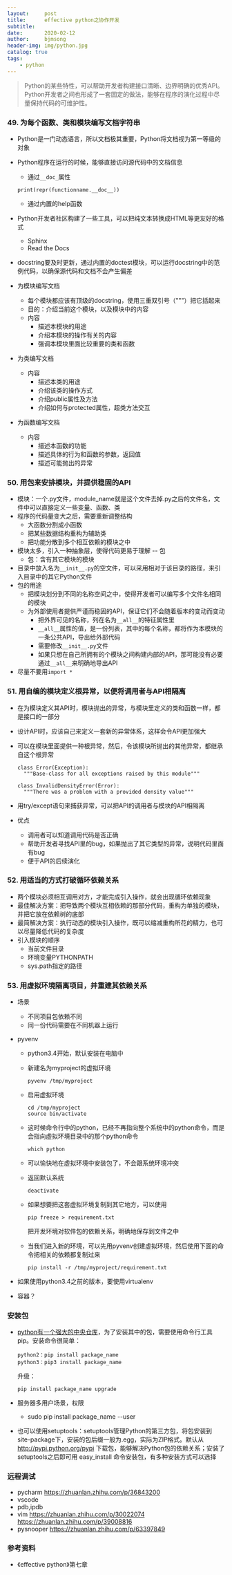 ```yaml
---
layout:     post
title:      effective python之协作开发
subtitle:   
date:       2020-02-12
author:     bjmsong
header-img: img/python.jpg
catalog: true
tags:
    - python
---
```


> Python的某些特性，可以帮助开发者构建接口清晰、边界明确的优秀API。Python开发者之间也形成了一套固定的做法，能够在程序的演化过程中尽量保持代码的可维护性。



### 49. 为每个函数、类和模块编写文档字符串

- Python是一门动态语言，所以文档极其重要，Python将文档视为第一等级的对象

- Python程序在运行的时候，能够直接访问源代码中的文档信息

  - 通过`__doc_`属性

  ```
  print(repr(functionname.__doc__))
  ```

  - 通过内置的help函数

- Python开发者社区构建了一些工具，可以把纯文本转换成HTML等更友好的格式

  - Sphinx
  - Read the Docs

- docstring要及时更新，通过内置的doctest模块，可以运行docstring中的范例代码，以确保源代码和文档不会产生偏差

- 为模块编写文档

  - 每个模块都应该有顶级的docstring，使用三重双引号（"""）把它括起来
  - 目的：介绍当前这个模块，以及模块中的内容
  - 内容
    - 描述本模块的用途
    - 介绍本模块的操作有关的内容
    - 强调本模块里面比较重要的类和函数

- 为类编写文档

  - 内容
    - 描述本类的用途
    - 介绍该类的操作方式
    - 介绍public属性及方法
    - 介绍如何与protected属性，超类方法交互

- 为函数编写文档

  - 内容
    - 描述本函数的功能
    - 描述具体的行为和函数的参数，返回值
    - 描述可能抛出的异常



### 50. 用包来安排模块，并提供稳固的API

- 模块：一个.py文件，module_name就是这个文件去掉.py之后的文件名，文件中可以直接定义一些变量、函数、类
- 程序的代码量变大之后，需要重新调整结构
  - 大函数分割成小函数
  - 把某些数据结构重构为辅助类
  - 把功能分散到多个相互依赖的模块之中
- 模块太多，引入一种抽象层，使得代码更易于理解 -- 包
  - 包：含有其它模块的模块
- 目录中放入名为`__init__.py`的空文件，可以采用相对于该目录的路径，来引入目录中的其它Python文件
- 包的用途
  - 把模块划分到不同的名称空间之中，使得开发者可以编写多个文件名相同的模块
  - 为外部使用者提供严谨而稳固的API，保证它们不会随着版本的变动而变动
    - 把外界可见的名称，列在名为`__all__`的特征属性里
    - `__all__`属性的值，是一份列表，其中的每个名称，都将作为本模块的一条公共API，导出给外部代码
    - 需要修改`__init__.py`文件
    - 如果只想在自己所拥有的个模块之间构建内部的API，那可能没有必要通过`__all__`来明确地导出API
- 尽量不要用`import *`



### 51. 用自编的模块定义根异常，以便将调用者与API相隔离

- 在为模块定义其API时，模块抛出的异常，与模块里定义的类和函数一样，都是接口的一部分

- 设计API时，应该自己来定义一套新的异常体系，这样会令API更加强大

- 可以在模块里面提供一种根异常，然后，令该模块所抛出的其他异常，都继承自这个根异常

  ```
  class Error(Exception):
  	"""Base-class for all exceptions raised by this module"""
  
  class InvalidDensityError(Error):
  	"""There was a problem with a provided density value"""
  ```

- 用try/except语句来捕获异常，可以把API的调用者与模块的API相隔离

- 优点

  - 调用者可以知道调用代码是否正确
  - 帮助开发者寻找API里的bug，如果抛出了其它类型的异常，说明代码里面有bug
  - 便于API的后续演化



### 52. 用适当的方式打破循环依赖关系

- 两个模块必须相互调用对方，才能完成引入操作，就会出现循环依赖现象
- 最佳解决方案：把导致两个模块互相依赖的那部分代码，重构为单独的模块，并把它放在依赖树的底部
- 最简解决方案：执行动态的模块引入操作，既可以缩减重构所花的精力，也可以尽量降低代码的复杂度
- 引入模块的顺序
  - 当前文件目录
  - 环境变量PYTHONPATH
  - sys.path指定的路径



### 53. 用虚拟环境隔离项目，并重建其依赖关系

- 场景

  - 不同项目包依赖不同
  - 同一份代码需要在不同机器上运行

- pyvenv

  - python3.4开始，默认安装在电脑中

  - 新建名为myproject的虚拟环境

    ```
    pyvenv /tmp/myproject
    ```

  - 启用虚拟环境

    ```
    cd /tmp/myproject
    source bin/activate
    ```

  - 这时候命令行中的python，已经不再指向整个系统中的python命令，而是会指向虚拟环境目录中的那个python命令

    ```
    which python
    ```

  - 可以愉快地在虚拟环境中安装包了，不会跟系统环境冲突

  - 返回默认系统

    ```
    deactivate
    ```

  - 如果想要把这套虚拟环境复制到其它地方，可以使用

    ```
    pip freeze > requirement.txt
    ```

    把开发环境对软件包的依赖关系，明确地保存到文件之中

  - 当我们进入新的环境，可以先用pyvenv创建虚拟环境，然后使用下面的命令把相关的依赖都复制过来

    ```
    pip install -r /tmp/myproject/requirement.txt
    ```

- 如果使用python3.4之前的版本，要使用virtualenv

- 容器？





### 安装包

- [python有一个强大的中央仓库](https://pypi.org/)，为了安装其中的包，需要使用命令行工具pip。安装命令很简单：
  
    ```
    python2：pip install package_name
    python3：pip3 install package_name
    ```
    
    升级：
    
    ```
    pip install package_name upgrade
    ```
    
- 服务器多用户场景，权限

    - sudo pip install package_name --user

- 也可以使用setuptools：setuptools管理Python的第三方包，将包安装到site-package下，安装的包后缀一般为.egg，实际为ZIP格式。默认从 http://pypi.python.org/pypi 下载包，能够解决Python包的依赖关系；安装了setuptools之后即可用 easy_install 命令安装包，有多种安装方式可以选择



### 远程调试
- pycharm
https://zhuanlan.zhihu.com/p/36843200
- vscode
- pdb,ipdb
- vim
https://zhuanlan.zhihu.com/p/30022074
https://zhuanlan.zhihu.com/p/39008816
- pysnooper
https://zhuanlan.zhihu.com/p/63397849



### 参考资料

- 《effective python》第七章

  